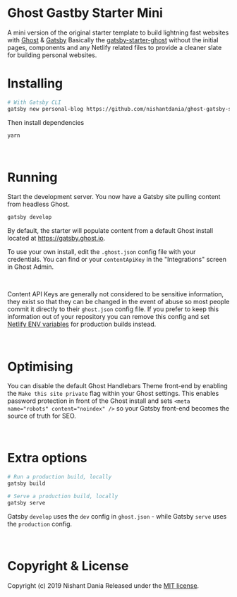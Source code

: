 # Ghost Gastby Starter Mini

A mini version of the original starter template to build lightning fast websites with [Ghost](https://ghost.org) & [Gatsby](https://gatsbyjs.org)
Basically the [gatsby-starter-ghost](https://github.com/TryGhost/gatsby-starter-ghost) without the initial pages, components and any Netlify related files to provide a cleaner slate for building personal websites.

# Installing

```bash
# With Gatsby CLI
gatsby new personal-blog https://github.com/nishantdania/ghost-gatsby-starter-mini
```

Then install dependencies

```bash
yarn
```

&nbsp;

# Running

Start the development server. You now have a Gatsby site pulling content from headless Ghost.

```bash
gatsby develop
```

By default, the starter will populate content from a default Ghost install located at https://gatsby.ghost.io.

To use your own install, edit the `.ghost.json` config file with your credentials. You can find or your `contentApiKey` in the "Integrations" screen in Ghost Admin.

&nbsp;

Content API Keys are generally not considered to be sensitive information, they exist so that they can be changed in the event of abuse so most people commit it directly to their `ghost.json` config file. If you prefer to keep this information out of your repository you can remove this config and set [Netlify ENV variables](https://www.netlify.com/docs/continuous-deployment/#build-environment-variables) for production builds instead.

&nbsp;

# Optimising

You can disable the default Ghost Handlebars Theme front-end by enabling the `Make this site private` flag within your Ghost settings. This enables password protection in front of the Ghost install and sets `<meta name="robots" content="noindex" />` so your Gatsby front-end becomes the source of truth for SEO.

&nbsp;

# Extra options

```bash
# Run a production build, locally
gatsby build

# Serve a production build, locally
gatsby serve
```

Gatsby `develop` uses the `dev` config in `ghost.json` - while Gatsby `serve` uses the `production` config.

&nbsp;

# Copyright & License

Copyright (c) 2019 Nishant Dania Released under the [MIT license](LICENSE).
